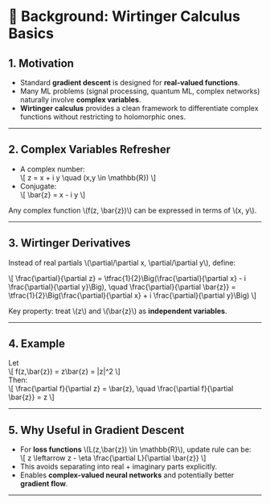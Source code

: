 
# 📘 Background: Wirtinger Calculus Basics

## 1. Motivation
- Standard **gradient descent** is designed for **real-valued functions**.  
- Many ML problems (signal processing, quantum ML, complex networks) naturally involve **complex variables**.  
- **Wirtinger calculus** provides a clean framework to differentiate complex functions without restricting to holomorphic ones.  

---

## 2. Complex Variables Refresher
- A complex number:  
  \\[
  z = x + i y \\quad (x,y \\in \\mathbb{R})
  \\]  
- Conjugate:  
  \\[
  \\bar{z} = x - i y
  \\]  

Any complex function \\(f(z, \\bar{z})\\) can be expressed in terms of \\(x, y\\).  

---

## 3. Wirtinger Derivatives
Instead of real partials \\(\\partial/\\partial x, \\partial/\\partial y\\), define:  

\\[
\\frac{\\partial}{\\partial z} = \\tfrac{1}{2}\\Big(\\frac{\\partial}{\\partial x} - i \\frac{\\partial}{\\partial y}\\Big), 
\\quad
\\frac{\\partial}{\\partial \\bar{z}} = \\tfrac{1}{2}\\Big(\\frac{\\partial}{\\partial x} + i \\frac{\\partial}{\\partial y}\\Big)
\\]

Key property: treat \\(z\\) and \\(\\bar{z}\\) as **independent variables**.  

---

## 4. Example
Let  
\\[
f(z,\\bar{z}) = z\\bar{z} = |z|^2
\\]  
Then:  
\\[
\\frac{\\partial f}{\\partial z} = \\bar{z}, \\quad \\frac{\\partial f}{\\partial \\bar{z}} = z
\\]  

---

## 5. Why Useful in Gradient Descent
- For **loss functions** \\(L(z,\\bar{z}) \\in \\mathbb{R}\\), update rule can be:  
  \\[
  z \\leftarrow z - \\eta \\frac{\\partial L}{\\partial \\bar{z}}
  \\]  
- This avoids separating into real + imaginary parts explicitly.  
- Enables **complex-valued neural networks** and potentially better **gradient flow**.  

---
